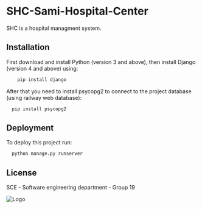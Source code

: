 
# SHC-Sami-Hospital-Center
SHC is a hospital managment system.


## Installation

First download and install Python (version 3 and above),
then install Django (version 4 and above) using:
```bash
    pip install django
```
After that you need to install psycopg2 to connect to the project database (using railway web database):
```bash
  pip install psycopg2
```
## Deployment

To deploy this project run:
```bash
  python manage.py runserver
```


## License

SCE - Software engineering department - Group 19


![Logo](https://media.istockphoto.com/id/1312665318/vector/medical-logo-design-vector.jpg?s=612x612&w=0&k=20&c=dp5fFItTDGnZy8j1gB0GVjqVyJPG_Xznp_JTRZFXCXs=)

